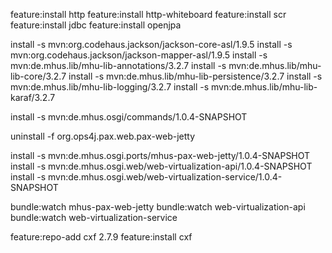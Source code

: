 feature:install http
feature:install http-whiteboard
feature:install scr
feature:install jdbc
feature:install openjpa

install -s mvn:org.codehaus.jackson/jackson-core-asl/1.9.5
install -s mvn:org.codehaus.jackson/jackson-mapper-asl/1.9.5
install -s mvn:de.mhus.lib/mhu-lib-annotations/3.2.7
install -s mvn:de.mhus.lib/mhu-lib-core/3.2.7
install -s mvn:de.mhus.lib/mhu-lib-persistence/3.2.7
install -s mvn:de.mhus.lib/mhu-lib-logging/3.2.7
install -s mvn:de.mhus.lib/mhu-lib-karaf/3.2.7

install -s mvn:de.mhus.osgi/commands/1.0.4-SNAPSHOT

uninstall -f org.ops4j.pax.web.pax-web-jetty

install -s mvn:de.mhus.osgi.ports/mhus-pax-web-jetty/1.0.4-SNAPSHOT
install -s mvn:de.mhus.osgi.web/web-virtualization-api/1.0.4-SNAPSHOT
install -s mvn:de.mhus.osgi.web/web-virtualization-service/1.0.4-SNAPSHOT



bundle:watch mhus-pax-web-jetty
bundle:watch web-virtualization-api
bundle:watch web-virtualization-service

feature:repo-add cxf 2.7.9
feature:install cxf
